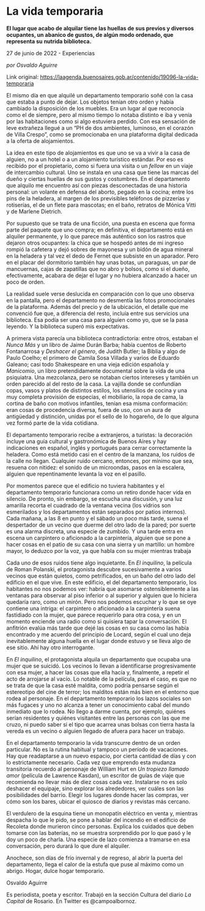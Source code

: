 # La vida temporaria

**El lugar que acabo de alquilar tiene las huellas de sus previos y diversos ocupantes, un abanico de gustos, de algún modo ordenado, que representa su nutrida biblioteca.**

27 de junio de 2022 - Experiencias

_por Osvaldo Aguirre_

Link original: https://laagenda.buenosaires.gob.ar/contenido/19096-la-vida-temporaria



El mismo día en que alquilé un departamento temporario soñé con la casa que estaba a punto de dejar. Los objetos tenían otro orden y había cambiado la disposición de los muebles. Era un lugar al que reconocía como el de siempre, pero al mismo tiempo lo notaba distinto e iba y venía por las habitaciones como si algo estuviera perdido. Con esa sensación de leve extrañeza llegué a un “PH de dos ambientes, luminoso, en el corazón de Villa Crespo”, como se promocionaba en una plataforma digital dedicada a la oferta de alojamientos.




La idea en este tipo de alojamientos es que uno se va a vivir a la casa de alguien, no a un hotel o a un alojamiento turístico estándar. Por eso es recibido por el propietario, como si fuera una visita o un *fellow* en un viaje de intercambio cultural. Uno se instala en una casa que tiene las marcas del dueño y ciertas huellas de sus gustos y costumbres. En el departamento que alquilo me encuentro así con piezas desconectadas de una historia personal: un volante en defensa del aborto, pegado en la cocina; entre los pins de la heladera, al margen de los previsibles teléfonos de pizzerías y rotiserías, el de un flete para mascotas; en el baño, retratos de Mónica Vitti y de Marlene Dietrich.




Por supuesto que se trata de una ficción, una puesta en escena que forma parte del paquete que uno compra; en definitiva, el departamento está en alquiler permanente, y lo que parece más auténtico son los rastros que dejaron otros ocupantes: la chica que se hospedó antes de mi ingreso rompió la cafetera y dejó sobres de mayonesa y un bidón de agua mineral en la heladera y tal vez el dedo de Fernet que subsiste en un aparador. Pero en el placar del dormitorio también hay unas botas, un paraguas, un par de mancuernas, cajas de zapatillas que no abro y bolsos, como si el dueño, efectivamente, acabara de dejar el lugar y no hubiera alcanzado a hacer un poco de orden.




La realidad suele verse deslucida en comparación con lo que uno observa en la pantalla, pero el departamento no desmentía las fotos promocionales de la plataforma. Además del precio y de la ubicación, el detalle que me convenció fue que, a diferencia del resto, incluía entre sus servicios una biblioteca. Esa podía ser una casa para alguien como yo, que se la pasa leyendo. Y la biblioteca superó mis expectativas.




A primera vista parecía una biblioteca contradictoria: entre otros, estaban el *Nunca Más* y un libro de Jaime Durán Barba; había cuentos de Roberto Fontanarrosa y *Deshacer el género*, de Judith Butler; la Biblia y algo de Paulo Coelho; el primero de Camila Sosa Villada y varios de Eduardo Galeano; casi todo Shakespeare en una vieja edición española y *Manicomio*, un libro pretendidamente documental sobre la vida de una psiquiatra. Una mezcolanza, pero se notaban ciertos intereses y también un orden parecido al del resto de la casa. La vajilla donde se confundían copas, vasos y platos de distintos estilos, los utensilios de cocina y una muy completa provisión de especias, el mobiliario, la ropa de cama, la cortina de baño con motivos infantiles, tenían esa misma conformación: eran cosas de procedencia diversa, fuera de uso, con un aura de antigüedad y distinción, unidas por el sello de lo hogareño, de lo que alguna vez formó parte de la vida cotidiana.




El departamento temporario recibe a extranjeros, a turistas: la decoración incluye una guía cultural y gastronómica de Buenos Aires y hay indicaciones en español, inglés y portugués para cerrar correctamente la heladera. Como está metido casi en el centro de la manzana, los ruidos de la calle no llegan. Cualquier ruido cercano, entonces, por mínimo que sea, resuena con nitidez: el sonido de un microondas, pasos en la escalera, alguien que repentinamente levanta la voz en el pasillo.




Por momentos parece que el edificio no tuviera habitantes y el departamento temporario funcionara como un retiro donde hacer vida en silencio. De pronto, sin embargo, se escucha una discusión, y una luz amarilla recorta el cuadrado de la ventana vecina (los vidrios son esmerilados y los departamentos están separados por patios internos). Cada mañana, a las 8 en punto y el sábado un poco más tarde, suena el despertador de un vecino que duerme del otro lado de la pared; por suerte es una alarma discreta, una especie de zumbido. Y una tarde entra en escena un carpintero o aficionado a la carpintería, alguien que se pone a hacer cosas en el patio de su casa con una sierra y un martillo: un hombre mayor, lo deduzco por la voz, ya que habla con su mujer mientras trabaja




Cada uno de esos ruidos tiene algo inquietante. En *El inquilino*, la película de Roman Polanski, el protagonista descubre sucesivamente a varios vecinos que están quietos, como petrificados, en un baño del otro lado del edificio en el que vive. En este edificio, el del departamento temporario, los habitantes no nos podemos ver: habría que asomarse ostensiblemente a las ventanas para observar al piso inferior o al superior y alguien que lo hiciera quedaría raro, como un mirón. Pero nos podemos escuchar y lo que se oye contiene una intriga: el carpintero o aficionado a la carpintería suena fastidiado con la mujer, que parece requerirlo para otra cosa, y en un momento enciende una radio como si quisiera tapar la conversación. El anfitrión evalúa más tarde que dejé las cosas en su casa como las había encontrado y me acuerdo del principio de Locard, según el cual uno deja inevitablemente alguna huella en el lugar donde estuvo y se lleva algo de ese sitio. Ahí hay otro interrogante.




En *El inquilino*, el protagonista alquila un departamento que ocupaba una mujer que se suicidó. Los vecinos lo llevan a identificarse progresivamente con esa mujer, a hacer las cosas que ella hacía y, finalmente, a repetir el acto de arrojarse al vacío. Lo notable de la película, para el caso, es que no se trata de que la casa esté maldita, como podría pensarse según el estereotipo del cine de terror; los malditos están más bien en el entorno que rodea al personaje. En el departamento temporario los lazos sociales son más fugaces y uno no alcanza a tener un conocimiento cabal del mundo inmediato que lo rodea. No llego a darme cuenta, por ejemplo, quiénes serían residentes y quiénes visitantes entre las personas con las que me cruzo, ni puedo saber si el tipo que acarrea unas bolsas con tierra hasta la vereda es un vecino o alguien llegado de afuera para hacer un trabajo.




En el departamento temporario la vida transcurre dentro de un orden particular. No es la rutina habitual y tampoco un período de vacaciones. Hay que readaptarse a un nuevo espacio, por cierta cantidad de días y con lo estrictamente necesario. Cada vez que emprendo esta mudanza transitoria recuerdo al personaje de William Hurt en *Un tropiezo llamado amor* (película de Lawrence Kasdan), un escritor de guías de viaje que recomienda no llevar más de diez cosas cada vez. Instalarse no es solo deshacer el equipaje, sino explorar los alrededores, ver cuáles son las posibilidades del barrio. Elegir los lugares donde hacer las compras, ver cómo son los bares, ubicar el quiosco de diarios y revistas más cercano.




El verdulero de la esquina tiene un monopatín eléctrico en venta y, mientras despacha lo que le pido, se pone a hablar del incendio en el edificio de Recoleta donde murieron cinco personas. Explica los cuidados que deben tomarse con las baterías, no se muestra sorprendido por lo que pasó y le doy un poco de charla. Una especie de lazo comienza a tramarse en esa conversación, pero durará lo que dure el alquiler.




Anochece, son días de frío invernal y de regreso, al abrir la puerta del departamento, llega el calor de la estufa que puse al máximo como un abrigo. Hogar, dulce hogar temporario.




Osvaldo Aguirre




Es periodista, poeta y escritor. Trabajó en la sección Cultura del diario *La Capital* de Rosario. En Twitter es @campoalbornoz.



